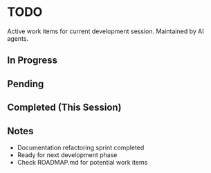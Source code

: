 # TODO

Active work items for current development session. Maintained by AI agents.

## In Progress

## Pending

## Completed (This Session)

## Notes
- Documentation refactoring sprint completed
- Ready for next development phase
- Check ROADMAP.md for potential work items